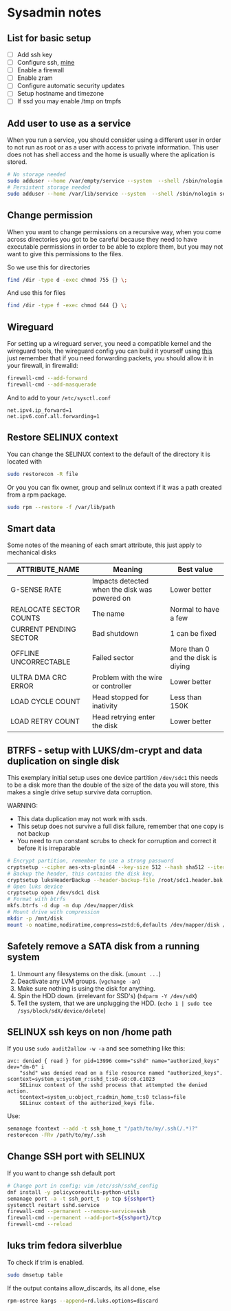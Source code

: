 # Sysadmin notes

## List for basic setup

- [ ] Add ssh key
- [ ] Configure ssh, [mine](https://raw.githubusercontent.com/ksobrenat32/notes/main/ssh/sshd_config)
- [ ] Enable a firewall
- [ ] Enable zram
- [ ] Configure automatic security updates
- [ ] Setup hostname and timezone
- [ ] If ssd you may enable /tmp on tmpfs

## Add user to use as a service

When you run a service, you should consider using a different user
 in order to not run as root or as a user with access to private
 information. This user does not has shell access and the home is
 usually where the aplication is stored.

```sh
# No storage needed
sudo adduser --home /var/empty/service --system  --shell /sbin/nologin service
# Persistent storage needed
sudo adduser --home /var/lib/service --system  --shell /sbin/nologin service
```

## Change permission

When you want to change permissions on a recursive way, when you
 come across directories you got to be careful because they need
 to have executable permissions in order to be able to explore
 them, but you may not want to give this permissions to the files.

So we use this for directories

```sh
find /dir -type d -exec chmod 755 {} \;
```

And use this for files

```sh
find /dir -type f -exec chmod 644 {} \;
```

## Wireguard

For setting up a wireguard server, you need a compatible kernel
 and the wireguard tools, the wireguard config you can build it
 yourself using [this](https://fedoramagazine.org/build-a-virtual-private-network-with-wireguard/)
 just remember that if you need forwarding packets, you should
 allow it in your firewall, in firewalld:

```sh
firewall-cmd --add-forward
firewall-cmd --add-masquerade
```

And to add to your `/etc/sysctl.conf`

```sysctl
net.ipv4.ip_forward=1
net.ipv6.conf.all.forwarding=1
```

## Restore SELINUX context

You can change the SELINUX context to the default of the directory
 it is located with

```sh
sudo restorecon -R file
```

Or you you can fix owner, group and selinux context if it was a path
 created from a rpm package.

```sh
sudo rpm --restore -f /var/lib/path
```

## Smart data

Some notes of the meaning of each smart attribute, this
 just apply to mechanical disks

ATTRIBUTE_NAME | Meaning | Best value
--- | --- | ---
G-SENSE RATE | Impacts detected when the disk was powered on | Lower better
REALOCATE SECTOR COUNTS | The name | Normal to have a few
CURRENT PENDING SECTOR | Bad shutdown | 1 can be fixed
OFFLINE UNCORRECTABLE | Failed sector | More than 0 and the disk is diying
ULTRA DMA CRC ERROR | Problem with the wire or controller | Lower better
LOAD CYCLE COUNT | Head stopped for inativity | Less than 150K
LOAD RETRY COUNT | Head retrying enter the disk | Lower better

## BTRFS - setup with LUKS/dm-crypt and data duplication on single disk

This exemplary initial setup uses one device partition `/dev/sdc1` this
 needs to be a disk more than the double of the size of the data you will
 store, this makes a single drive setup survive data corruption.

WARNING:

- This data duplication may not work with ssds.
- This setup does not survive a full disk failure, remember that one
 copy is not backup
- You need to run constant scrubs to check for corruption and correct it
 before it is irreparable

```sh
# Encrypt partition, remember to use a strong password
cryptsetup --cipher aes-xts-plain64 --key-size 512 --hash sha512 --iter-time 5000 --use-urandom luksFormat /dev/sdc1
# Backup the header, this contains the disk key, 
cryptsetup luksHeaderBackup --header-backup-file /root/sdc1.header.bak /dev/sdc1
# Open luks device
cryptsetup open /dev/sdc1 disk
# Format with btrfs
mkfs.btrfs -d dup -m dup /dev/mapper/disk
# Mount drive with compression
mkdir -p /mnt/disk
mount -o noatime,nodiratime,compress=zstd:6,defaults /dev/mapper/disk /mnt/disk/
```

## Safetely remove a SATA disk from a running system

1. Unmount any filesystems on the disk. (`umount ...`)
2. Deactivate any LVM groups. (`vgchange -an`)
3. Make sure nothing is using the disk for anything.
4. Spin the HDD down. (irrelevant for SSD's) (`hdparm -Y /dev/sdX`)
5. Tell the system, that we are unplugging the HDD. (`echo 1 | sudo tee /sys/block/sdX/device/delete`)

## SELINUX ssh keys on non /home path

If you use `sudo audit2allow -w -a` and see something like this:

```output
avc: denied { read } for pid=13996 comm="sshd" name="authorized_keys" dev="dm-0" i
    "sshd" was denied read on a file resource named "authorized_keys".
scontext=system_u:system_r:sshd_t:s0-s0:c0.c1023
    SELinux context of the sshd process that attempted the denied action.
    tcontext=system_u:object_r:admin_home_t:s0 tclass=file
    SELinux context of the authorized_keys file.
```

Use:

```sh
semanage fcontext --add -t ssh_home_t "/path/to/my/.ssh(/.*)?"
restorecon -FRv /path/to/my/.ssh
```

## Change SSH port with SELINUX

If you want to change ssh default port

```bash
# Change port in config: vim /etc/ssh/sshd_config
dnf install -y policycoreutils-python-utils
semanage port -a -t ssh_port_t -p tcp ${sshport}
systemctl restart sshd.service
firewall-cmd --permanent --remove-service=ssh
firewall-cmd --permanent --add-port=${sshport}/tcp
firewall-cmd --reload
```

## luks trim fedora silverblue

To check if trim is enabled.

```sh
sudo dmsetup table
```

If the output contains allow_discards, its all done, else

```sh
rpm-ostree kargs --append=rd.luks.options=discard
```

